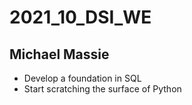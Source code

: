 # 2021_10_DSI_WE
## Michael Massie
* Develop a foundation in SQL
* Start scratching the surface of Python